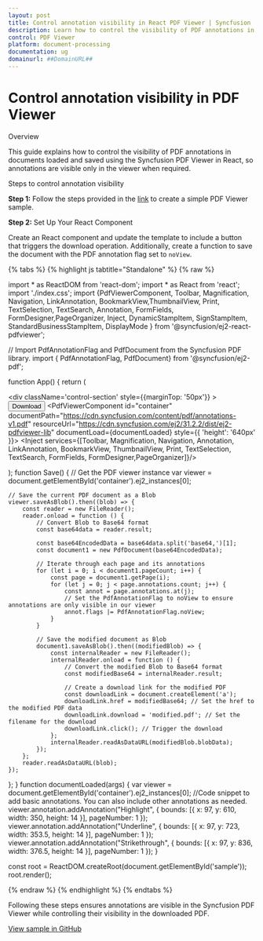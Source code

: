 ```yaml
---
layout: post
title: Control annotation visibility in React PDF Viewer | Syncfusion
description: Learn how to control the visibility of PDF annotations in the React PDF Viewer, ensuring annotations appear only in the viewer as needed.
control: PDF Viewer
platform: document-processing
documentation: ug
domainurl: ##DomainURL##
---
```


# Control annotation visibility in PDF Viewer

Overview

This guide explains how to control the visibility of PDF annotations in documents loaded and saved using the Syncfusion PDF Viewer in React, so annotations are visible only in the viewer when required.

Steps to control annotation visibility

**Step 1:** Follow the steps provided in the [link](https://help.syncfusion.com/document-processing/pdf/pdf-viewer/react/getting-started/) to create a simple PDF Viewer sample.


**Step 2:**  Set Up Your React Component

Create an React component and update the template to include a button that triggers the download operation. Additionally, create a function to save the document with the PDF annotation flag set to `noView`.

{% tabs %}
{% highlight js tabtitle="Standalone" %}
{% raw %}

import * as ReactDOM from 'react-dom';
import * as React from 'react';
import './index.css';
import {PdfViewerComponent, Toolbar, Magnification, Navigation, LinkAnnotation, BookmarkView,ThumbnailView, Print, TextSelection, TextSearch, Annotation, FormFields, FormDesigner,PageOrganizer, Inject, DynamicStampItem, SignStampItem, StandardBusinessStampItem, DisplayMode
} from '@syncfusion/ej2-react-pdfviewer';

// Import PdfAnnotationFlag and PdfDocument from the Syncfusion PDF library.
import { PdfAnnotationFlag, PdfDocument} from '@syncfusion/ej2-pdf';

function App() {
    return (<div>
    <div className='control-section' style={{marginTop: '50px'}} >
    <button onClick={Save}>Download</button>
        <PdfViewerComponent id="container" documentPath="https://cdn.syncfusion.com/content/pdf/annotations-v1.pdf"
        resourceUrl="https://cdn.syncfusion.com/ej2/31.2.2/dist/ej2-pdfviewer-lib" documentLoad={documentLoaded} style={{ 'height': '640px' }}>
            <Inject services={[Toolbar, Magnification, Navigation, Annotation, LinkAnnotation, BookmarkView, ThumbnailView, Print, TextSelection, TextSearch, FormFields, FormDesigner,PageOrganizer]}/>
        </PdfViewerComponent>
    </div>
</div>);
function Save() {
    // Get the PDF viewer instance
    var viewer = document.getElementById('container').ej2_instances[0];

    // Save the current PDF document as a Blob
    viewer.saveAsBlob().then((blob) => {
        const reader = new FileReader();
        reader.onload = function () {
            // Convert Blob to Base64 format
            const base64data = reader.result;

            const base64EncodedData = base64data.split('base64,')[1];
            const document1 = new PdfDocument(base64EncodedData);

            // Iterate through each page and its annotations
            for (let i = 0; i < document1.pageCount; i++) {
                const page = document1.getPage(i);
                for (let j = 0; j < page.annotations.count; j++) {
                    const annot = page.annotations.at(j);
                    // Set the PdfAnnotationFlag to noView to ensure annotations are only visible in our viewer
                    annot.flags |= PdfAnnotationFlag.noView;
                }
            }

            // Save the modified document as Blob
            document1.saveAsBlob().then((modifiedBlob) => {
                const internalReader = new FileReader();
                internalReader.onload = function () {
                    // Convert the modified Blob to Base64 format
                    const modifiedBase64 = internalReader.result;

                    // Create a download link for the modified PDF
                    const downloadLink = document.createElement('a');
                    downloadLink.href = modifiedBase64; // Set the href to the modified PDF data
                    downloadLink.download = 'modified.pdf'; // Set the filename for the download
                    downloadLink.click(); // Trigger the download
                };
                internalReader.readAsDataURL(modifiedBlob.blobData);
            });
        };
        reader.readAsDataURL(blob);
    });
};
}
function documentLoaded(args) {
    var viewer = document.getElementById('container').ej2_instances[0];
        //Code snippet to add basic annotations. You can also include other annotations as needed.
        viewer.annotation.addAnnotation("Highlight", {
            bounds: [{ x: 97, y: 610, width: 350, height: 14 }],
            pageNumber: 1
        });
        viewer.annotation.addAnnotation("Underline", {
            bounds: [{ x: 97, y: 723, width: 353.5, height: 14 }],
            pageNumber: 1
        });
        viewer.annotation.addAnnotation("Strikethrough", {
            bounds: [{ x: 97, y: 836, width: 376.5, height: 14 }],
            pageNumber: 1
        });
}

const root = ReactDOM.createRoot(document.getElementById('sample'));
root.render(<App />);

{% endraw %}
{% endhighlight %}
{% endtabs %}

Following these steps ensures annotations are visible in the Syncfusion PDF Viewer while controlling their visibility in the downloaded PDF.

[View sample in GitHub](https://github.com/SyncfusionExamples/react-pdf-viewer-examples/tree/master/How%20to)